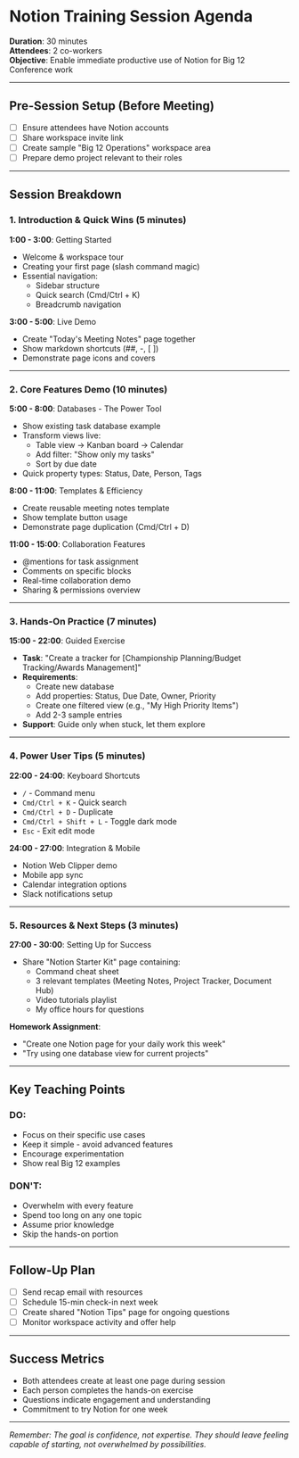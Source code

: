 # Notion Training Session Agenda

**Duration**: 30 minutes  
**Attendees**: 2 co-workers  
**Objective**: Enable immediate productive use of Notion for Big 12 Conference work

---

## Pre-Session Setup (Before Meeting)

- [ ] Ensure attendees have Notion accounts
- [ ] Share workspace invite link
- [ ] Create sample "Big 12 Operations" workspace area
- [ ] Prepare demo project relevant to their roles

---

## Session Breakdown

### 1. Introduction & Quick Wins (5 minutes)

**1:00 - 3:00**: Getting Started

- Welcome & workspace tour
- Creating your first page (slash command magic)
- Essential navigation:
  - Sidebar structure
  - Quick search (Cmd/Ctrl + K)
  - Breadcrumb navigation

**3:00 - 5:00**: Live Demo

- Create "Today's Meeting Notes" page together
- Show markdown shortcuts (##, -, [ ])
- Demonstrate page icons and covers

---

### 2. Core Features Demo (10 minutes)

**5:00 - 8:00**: Databases - The Power Tool

- Show existing task database example
- Transform views live:
  - Table view → Kanban board → Calendar
  - Add filter: "Show only my tasks"
  - Sort by due date
- Quick property types: Status, Date, Person, Tags

**8:00 - 11:00**: Templates & Efficiency

- Create reusable meeting notes template
- Show template button usage
- Demonstrate page duplication (Cmd/Ctrl + D)

**11:00 - 15:00**: Collaboration Features

- @mentions for task assignment
- Comments on specific blocks
- Real-time collaboration demo
- Sharing & permissions overview

---

### 3. Hands-On Practice (7 minutes)

**15:00 - 22:00**: Guided Exercise

- **Task**: "Create a tracker for [Championship Planning/Budget Tracking/Awards Management]"
- **Requirements**:
  - Create new database
  - Add properties: Status, Due Date, Owner, Priority
  - Create one filtered view (e.g., "My High Priority Items")
  - Add 2-3 sample entries
- **Support**: Guide only when stuck, let them explore

---

### 4. Power User Tips (5 minutes)

**22:00 - 24:00**: Keyboard Shortcuts

- `/` - Command menu
- `Cmd/Ctrl + K` - Quick search
- `Cmd/Ctrl + D` - Duplicate
- `Cmd/Ctrl + Shift + L` - Toggle dark mode
- `Esc` - Exit edit mode

**24:00 - 27:00**: Integration & Mobile

- Notion Web Clipper demo
- Mobile app sync
- Calendar integration options
- Slack notifications setup

---

### 5. Resources & Next Steps (3 minutes)

**27:00 - 30:00**: Setting Up for Success

- Share "Notion Starter Kit" page containing:
  - Command cheat sheet
  - 3 relevant templates (Meeting Notes, Project Tracker, Document Hub)
  - Video tutorials playlist
  - My office hours for questions

**Homework Assignment**:

- "Create one Notion page for your daily work this week"
- "Try using one database view for current projects"

---

## Key Teaching Points

### DO:

- Focus on their specific use cases
- Keep it simple - avoid advanced features
- Encourage experimentation
- Show real Big 12 examples

### DON'T:

- Overwhelm with every feature
- Spend too long on any one topic
- Assume prior knowledge
- Skip the hands-on portion

---

## Follow-Up Plan

- [ ] Send recap email with resources
- [ ] Schedule 15-min check-in next week
- [ ] Create shared "Notion Tips" page for ongoing questions
- [ ] Monitor workspace activity and offer help

---

## Success Metrics

- Both attendees create at least one page during session
- Each person completes the hands-on exercise
- Questions indicate engagement and understanding
- Commitment to try Notion for one week

---

_Remember: The goal is confidence, not expertise. They should leave feeling capable of starting, not overwhelmed by possibilities._
